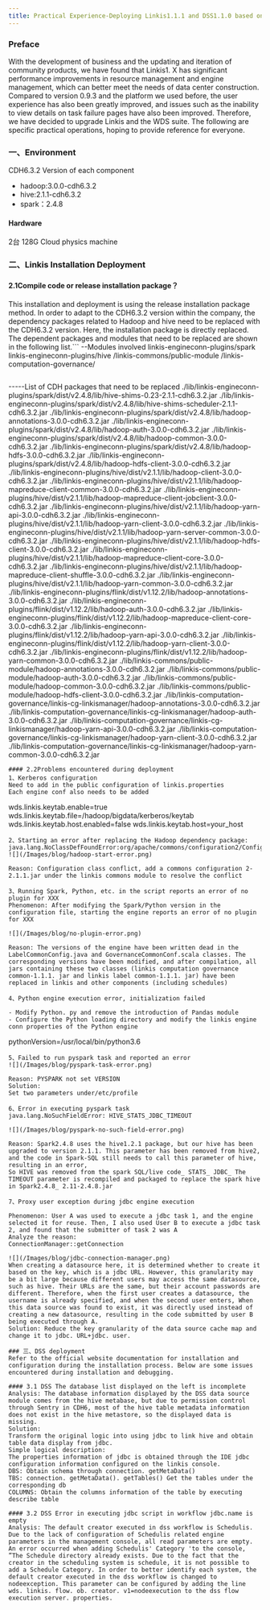 ```yaml
---
title: Practical Experience-Deploying Linkis1.1.1 and DSS1.1.0 based on CDH6.3.2
---
```

### Preface

With the development of business and the updating and iteration of community products, we have found that Linkis1. X has significant performance improvements in resource management and engine management, which can better meet the needs of data center construction. Compared to version 0.9.3 and the platform we used before, the user experience has also been greatly improved, and issues such as the inability to view details on task failure pages have also been improved. Therefore, we have decided to upgrade Linkis and the WDS suite. The following are specific practical operations, hoping to provide reference for everyone.

### 一、Environment
CDH6.3.2 Version of each component
- hadoop:3.0.0-cdh6.3.2
- hive:2.1.1-cdh6.3.2
- spark：2.4.8

#### Hardware
2台 128G Cloud physics machine

### 二、Linkis Installation Deployment

#### 2.1Compile code or release installation package？

This installation and deployment is using the release installation package method. In order to adapt to the CDH6.3.2 version within the company, the dependency packages related to Hadoop and hive need to be replaced with the CDH6.3.2 version. Here, the installation package is directly replaced. The dependent packages and modules that need to be replaced are shown in the following list.```
--Modules involved
linkis-engineconn-plugins/spark
linkis-engineconn-plugins/hive
/linkis-commons/public-module
/linkis-computation-governance/
```
```
-----List of CDH packages that need to be replaced
./lib/linkis-engineconn-plugins/spark/dist/v2.4.8/lib/hive-shims-0.23-2.1.1-cdh6.3.2.jar
./lib/linkis-engineconn-plugins/spark/dist/v2.4.8/lib/hive-shims-scheduler-2.1.1-cdh6.3.2.jar
./lib/linkis-engineconn-plugins/spark/dist/v2.4.8/lib/hadoop-annotations-3.0.0-cdh6.3.2.jar
./lib/linkis-engineconn-plugins/spark/dist/v2.4.8/lib/hadoop-auth-3.0.0-cdh6.3.2.jar
./lib/linkis-engineconn-plugins/spark/dist/v2.4.8/lib/hadoop-common-3.0.0-cdh6.3.2.jar
./lib/linkis-engineconn-plugins/spark/dist/v2.4.8/lib/hadoop-hdfs-3.0.0-cdh6.3.2.jar
./lib/linkis-engineconn-plugins/spark/dist/v2.4.8/lib/hadoop-hdfs-client-3.0.0-cdh6.3.2.jar
./lib/linkis-engineconn-plugins/hive/dist/v2.1.1/lib/hadoop-client-3.0.0-cdh6.3.2.jar
./lib/linkis-engineconn-plugins/hive/dist/v2.1.1/lib/hadoop-mapreduce-client-common-3.0.0-cdh6.3.2.jar
./lib/linkis-engineconn-plugins/hive/dist/v2.1.1/lib/hadoop-mapreduce-client-jobclient-3.0.0-cdh6.3.2.jar
./lib/linkis-engineconn-plugins/hive/dist/v2.1.1/lib/hadoop-yarn-api-3.0.0-cdh6.3.2.jar
./lib/linkis-engineconn-plugins/hive/dist/v2.1.1/lib/hadoop-yarn-client-3.0.0-cdh6.3.2.jar
./lib/linkis-engineconn-plugins/hive/dist/v2.1.1/lib/hadoop-yarn-server-common-3.0.0-cdh6.3.2.jar
./lib/linkis-engineconn-plugins/hive/dist/v2.1.1/lib/hadoop-hdfs-client-3.0.0-cdh6.3.2.jar
./lib/linkis-engineconn-plugins/hive/dist/v2.1.1/lib/hadoop-mapreduce-client-core-3.0.0-cdh6.3.2.jar
./lib/linkis-engineconn-plugins/hive/dist/v2.1.1/lib/hadoop-mapreduce-client-shuffle-3.0.0-cdh6.3.2.jar
./lib/linkis-engineconn-plugins/hive/dist/v2.1.1/lib/hadoop-yarn-common-3.0.0-cdh6.3.2.jar
./lib/linkis-engineconn-plugins/flink/dist/v1.12.2/lib/hadoop-annotations-3.0.0-cdh6.3.2.jar
./lib/linkis-engineconn-plugins/flink/dist/v1.12.2/lib/hadoop-auth-3.0.0-cdh6.3.2.jar
./lib/linkis-engineconn-plugins/flink/dist/v1.12.2/lib/hadoop-mapreduce-client-core-3.0.0-cdh6.3.2.jar
./lib/linkis-engineconn-plugins/flink/dist/v1.12.2/lib/hadoop-yarn-api-3.0.0-cdh6.3.2.jar
./lib/linkis-engineconn-plugins/flink/dist/v1.12.2/lib/hadoop-yarn-client-3.0.0-cdh6.3.2.jar
./lib/linkis-engineconn-plugins/flink/dist/v1.12.2/lib/hadoop-yarn-common-3.0.0-cdh6.3.2.jar
./lib/linkis-commons/public-module/hadoop-annotations-3.0.0-cdh6.3.2.jar
./lib/linkis-commons/public-module/hadoop-auth-3.0.0-cdh6.3.2.jar
./lib/linkis-commons/public-module/hadoop-common-3.0.0-cdh6.3.2.jar
./lib/linkis-commons/public-module/hadoop-hdfs-client-3.0.0-cdh6.3.2.jar
./lib/linkis-computation-governance/linkis-cg-linkismanager/hadoop-annotations-3.0.0-cdh6.3.2.jar
./lib/linkis-computation-governance/linkis-cg-linkismanager/hadoop-auth-3.0.0-cdh6.3.2.jar
./lib/linkis-computation-governance/linkis-cg-linkismanager/hadoop-yarn-api-3.0.0-cdh6.3.2.jar
./lib/linkis-computation-governance/linkis-cg-linkismanager/hadoop-yarn-client-3.0.0-cdh6.3.2.jar
./lib/linkis-computation-governance/linkis-cg-linkismanager/hadoop-yarn-common-3.0.0-cdh6.3.2.jar
```
#### 2.2Problems encountered during deployment
1、Kerberos configuration
Need to add in the public configuration of linkis.properties
Each engine conf also needs to be added
```
wds.linkis.keytab.enable=true
wds.linkis.keytab.file=/hadoop/bigdata/kerberos/keytab
wds.linkis.keytab.host.enabled=false
wds.linkis.keytab.host=your_host
```
2、Starting an error after replacing the Hadoop dependency package: java.lang.NoClassDefFoundError:org/apache/commons/configuration2/Configuration
![](/Images/blog/hadoop-start-error.png)

Reason: Configuration class conflict, add a commons configuration 2-2.1.1.jar under the linkis commons module to resolve the conflict

3、Running Spark, Python, etc. in the script reports an error of no plugin for XXX
Phenomenon: After modifying the Spark/Python version in the configuration file, starting the engine reports an error of no plugin for XXX

![](/Images/blog/no-plugin-error.png)

Reason: The versions of the engine have been written dead in the LabelCommonConfig.java and GovernanceCommonConf.scala classes. The corresponding versions have been modified, and after compilation, all jars containing these two classes (linkis computation governance common-1.1.1. jar and linkis label common-1.1.1. jar) have been replaced in linkis and other components (including schedules)

4、Python engine execution error, initialization failed

- Modify Python. py and remove the introduction of Pandas module
- Configure the Python loading directory and modify the linkis engine conn properties of the Python engine
```
pythonVersion=/usr/local/bin/python3.6
```
5、Failed to run pyspark task and reported an error
![](/Images/blog/pyspark-task-error.png)

Reason: PYSPARK not set VERSION
Solution:
Set two parameters under/etc/profile

6、Error in executing pyspark task
java.lang.NoSuchFieldError: HIVE_STATS_JDBC_TIMEOUT

![](/Images/blog/pyspark-no-such-field-error.png)

Reason: Spark2.4.8 uses the hive1.2.1 package, but our hive has been upgraded to version 2.1.1. This parameter has been removed from hive2, and the code in Spark-SQL still needs to call this parameter of hive, resulting in an error,
So HIVE was removed from the spark SQL/live code_ STATS_ JDBC_ The TIMEOUT parameter is recompiled and packaged to replace the spark hive in Spark2.4.8_ 2.11-2.4.8.jar

7、Proxy user exception during jdbc engine execution

Phenomenon: User A was used to execute a jdbc task 1, and the engine selected it for reuse. Then, I also used User B to execute a jdbc task 2, and found that the submitter of task 2 was A
Analyze the reason:
ConnectionManager::getConnection

![](/Images/blog/jdbc-connection-manager.png)
When creating a datasource here, it is determined whether to create it based on the key, which is a jdbc URL. However, this granularity may be a bit large because different users may access the same datasource, such as hive. Their URLs are the same, but their account passwords are different. Therefore, when the first user creates a datasource, the username is already specified, and when the second user enters, When this data source was found to exist, it was directly used instead of creating a new datasource, resulting in the code submitted by user B being executed through A.
Solution: Reduce the key granularity of the data source cache map and change it to jdbc. URL+jdbc. user.

### 三、DSS deployment
Refer to the official website documentation for installation and configuration during the installation process. Below are some issues encountered during installation and debugging.

#### 3.1 DSS The database list displayed on the left is incomplete
Analysis: The database information displayed by the DSS data source module comes from the hive metabase, but due to permission control through Sentry in CDH6, most of the hive table metadata information does not exist in the hive metastore, so the displayed data is missing.
Solution:
Transform the original logic into using jdbc to link hive and obtain table data display from jdbc.
Simple logical description:
The properties information of jdbc is obtained through the IDE jdbc configuration information configured on the linkis console.
DBS: Obtain schema through connection. getMetaData()
TBS: connection. getMetaData(). getTables() Get the tables under the corresponding db
COLUMNS: Obtain the columns information of the table by executing describe table

#### 3.2 DSS Error in executing jdbc script in workflow jdbc.name is empty
Analysis: The default creator executed in dss workflow is Schedulis. Due to the lack of configuration of Schedulis related engine parameters in the management console, all read parameters are empty.
An error occurred when adding Schedulis' Category 'to the console, ”The Schedule directory already exists. Due to the fact that the creator in the scheduling system is schedule, it is not possible to add a Schedule Category. In order to better identify each system, the default creator executed in the dss workflow is changed to nodeexception. This parameter can be configured by adding the line wds. linkis. flow. ob. creator. v1=nodeexecution to the dss flow execution server. properties.